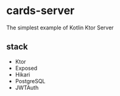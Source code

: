# cards-server

The simplest example of Kotlin Ktor Server

## stack
- Ktor
- Exposed
- Hikari
- PostgreSQL
- JWTAuth
